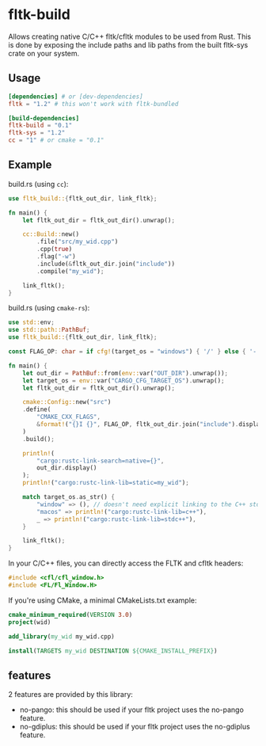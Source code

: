 # fltk-build

Allows creating native C/C++ fltk/cfltk modules to be used from Rust. This is done by exposing the include paths and lib paths from the built fltk-sys crate on your system.

## Usage
```toml
[dependencies] # or [dev-dependencies]
fltk = "1.2" # this won't work with fltk-bundled

[build-dependencies]
fltk-build = "0.1"
fltk-sys = "1.2"
cc = "1" # or cmake = "0.1"
```

## Example
build.rs (using `cc`):
```rust
use fltk_build::{fltk_out_dir, link_fltk};

fn main() {
    let fltk_out_dir = fltk_out_dir().unwrap();

    cc::Build::new()
        .file("src/my_wid.cpp")
        .cpp(true)
        .flag("-w")
        .include(&fltk_out_dir.join("include"))
        .compile("my_wid");

    link_fltk();
}
```

build.rs (using `cmake-rs`):
```rust
use std::env;
use std::path::PathBuf;
use fltk_build::{fltk_out_dir, link_fltk};

const FLAG_OP: char = if cfg!(target_os = "windows") { '/' } else { '-' };

fn main() {
    let out_dir = PathBuf::from(env::var("OUT_DIR").unwrap());
    let target_os = env::var("CARGO_CFG_TARGET_OS").unwrap();
    let fltk_out_dir = fltk_out_dir().unwrap();

    cmake::Config::new("src")
    .define(
        "CMAKE_CXX_FLAGS",
        &format!("{}I {}", FLAG_OP, fltk_out_dir.join("include").display()),
    )
    .build();

    println!(
        "cargo:rustc-link-search=native={}",
        out_dir.display()
    );
    println!("cargo:rustc-link-lib=static=my_wid");

    match target_os.as_str() {
        "window" => (), // doesn't need explicit linking to the C++ stdlib
        "macos" => println!("cargo:rustc-link-lib=c++"),
        _ => println!("cargo:rustc-link-lib=stdc++"),
    }

    link_fltk();
}
```

In your C/C++ files, you can directly access the FLTK and cfltk headers:
```c++
#include <cfl/cfl_window.h>
#include <FL/Fl_Window.H>
```

If you're using CMake, a minimal CMakeLists.txt example:
```cmake
cmake_minimum_required(VERSION 3.0)
project(wid)

add_library(my_wid my_wid.cpp)

install(TARGETS my_wid DESTINATION ${CMAKE_INSTALL_PREFIX})
```


## features
2 features are provided by this library:
- no-pango: this should be used if your fltk project uses the no-pango feature.
- no-gdiplus: this should be used if your fltk project uses the no-gdiplus feature.